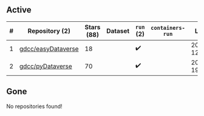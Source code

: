 ## Active
| # | Repository (2) | Stars (88) | Dataset | `run` (2) | `containers-run` | Last Modified |
| --- | --- | --- | --- | --- | --- | --- |
| 1 | [gdcc/easyDataverse](https://github.com/gdcc/easyDataverse) | 18 |  | :heavy_check_mark: |  | 2025-01-15 12:53:29+00:00 |
| 2 | [gdcc/pyDataverse](https://github.com/gdcc/pyDataverse) | 70 |  | :heavy_check_mark: |  | 2025-01-15 19:15:58+00:00 |

## Gone
No repositories found!
